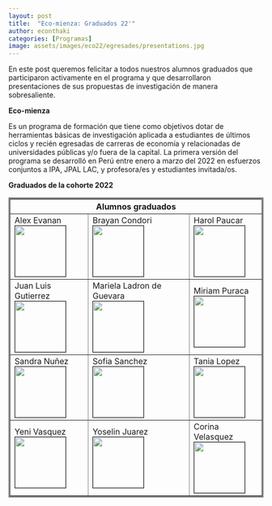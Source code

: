 ```yaml
---
layout: post
title:  "Eco-mienza: Graduados 22'"
author: econthaki
categories: [Programas]
image: assets/images/eco22/egresades/presentations.jpg
---
```

En este post queremos felicitar a todos nuestros alumnos graduados que participaron activamente en el programa y que desarrollaron presentaciones de sus propuestas de investigación de manera sobresaliente.


**Eco-mienza**

Es un programa de formación que tiene como objetivos dotar de herramientas básicas de investigación aplicada a estudiantes de últimos ciclos y recién egresadas de carreras de economía y relacionadas de universidades públicas y/o fuera de la capital. La primera versión del programa se desarrolló en Perú entre enero a marzo del 2022 en esfuerzos conjuntos a IPA, JPAL LAC, y profesora/es y estudiantes invitada/os. 


**Graduados de la cohorte 2022**



<table  border="3" bordercolor="gray" align="center" style="width:100%">
  <tr>
        <th colspan="3">Alumnos graduados</th> 
  </tr>  
  <tr>
    <td> Alex Evanan <br /><img src="{{ site.baseurl }}/assets/images/eco22/egresades/Alex Evanan.jpg " border=1 height=100 width=100><br /> </td>
    <td> Brayan Condori <br /><img src="{{ site.baseurl }}/assets/images/eco22/egresades/Brayan_Condori.jpg " border=1 height=100 width=100><br /> </td>
    <td> Harol Paucar  <br /><img src="{{ site.baseurl }}/assets/images/eco22/egresades/HAROL JHOSEP PAUCAR HUAYLLA.jpg " border=1 height=100 width=100><br /> </td>
  </tr>
  <tr>
    <td> Juan Luis Gutierrez  <br /><img src="{{ site.baseurl }}/assets/images/eco22/egresades/JuanLuis_Gutierrez.jpg " border=1 height=100 width=100><br /> </td>
    <td> Mariela Ladron de Guevara <br /><img src="{{ site.baseurl }}/assets/images/eco22/egresades/MARIELA LADRON DE GUEVARA YEPEZ.jpg " border=1 height=100 width=100><br /> </td>
    <td> Miriam Puraca <br /><img src="{{ site.baseurl }}/assets/images/eco22/egresades/Miriam_Puraca.jfif " border=1 height=100 width=100><br /> </td>    
  </tr>
  <tr>
    <td> Sandra Nuñez  <br /><img src="{{ site.baseurl }}/assets/images/eco22/egresades/Nuñez Velarde Sandra - Fotografía.jpg " border=1 height=100 width=100><br /> </td>
    <td> Sofia Sanchez <br /><img src="{{ site.baseurl }}/assets/images/eco22/egresades/Sofia Sanchez Cardenas.jpg " border=1 height=100 width=100><br /> </td>
    <td> Tania Lopez <br /><img src="{{ site.baseurl }}/assets/images/eco22/egresades/tania_lopez.jpg " border=1 height=100 width=100><br /> </td>
  </tr>
  <tr>
    <td> Yeni Vasquez <br /><img src="{{ site.baseurl }}/assets/images/eco22/egresades/YeniVasquez_foto.jpeg " border=1 height=100 width=100><br /> </td>
    <td> Yoselin Juarez <br /><img src="{{ site.baseurl }}/assets/images/eco22/egresades/Yoselin_Juarez.jpg " border=1 height=100 width=100><br /> </td>
    <td> Corina Velasquez <br /><img src="{{ site.baseurl }}/assets/images/eco22/egresades/avatarf.jpg " border=1 height=100 width=100><br /> </td>
  </tr>
</table>

